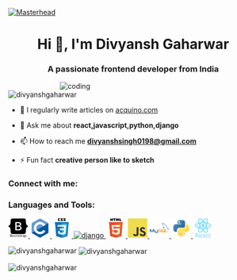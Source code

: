 [![Masterhead](https://camo.githubusercontent.com/0b5f431a318eb824e40b630d869b6a8629d4c86eeb84910b72e15e30ce4e482f/68747470733a2f2f7172616e676572732e636f6d2f77702d636f6e74656e742f75706c6f6164732f323032312f30392f42616e6e65722d496e74726f64756374696f6e2d746f2d33442d416e696d6174696f6e2e706e67)](https:\\divyanshgaharwar.io)

<h1 align="center">Hi 👋, I'm Divyansh Gaharwar</h1>
<h3 align="center">A passionate frontend developer from India</h3>
<img align="right" alt="coding" width="400" src="https://tenor.com/view/sultan-alrefaei-programmer-office-gif-13165216"/>

<p align="left"> <img src="https://komarev.com/ghpvc/?username=divyanshgaharwar&label=Profile%20views&color=0e75b6&style=flat" alt="divyanshgaharwar" /> </p>

- 📝 I regularly write articles on [acquino.com](acquino.com)

- 💬 Ask me about **react,javascript,python,django**

- 📫 How to reach me **divyanshsingh0198@gmail.com**

- ⚡ Fun fact **creative person like to sketch**

<h3 align="left">Connect with me:</h3>
<p align="left">
</p>

<h3 align="left">Languages and Tools:</h3>
<p align="left"> <a href="https://getbootstrap.com" target="_blank" rel="noreferrer"> <img src="https://raw.githubusercontent.com/devicons/devicon/master/icons/bootstrap/bootstrap-plain-wordmark.svg" alt="bootstrap" width="40" height="40"/> </a> <a href="https://www.cprogramming.com/" target="_blank" rel="noreferrer"> <img src="https://raw.githubusercontent.com/devicons/devicon/master/icons/c/c-original.svg" alt="c" width="40" height="40"/> </a> <a href="https://www.w3schools.com/css/" target="_blank" rel="noreferrer"> <img src="https://raw.githubusercontent.com/devicons/devicon/master/icons/css3/css3-original-wordmark.svg" alt="css3" width="40" height="40"/> </a> <a href="https://www.djangoproject.com/" target="_blank" rel="noreferrer"> <img src="https://cdn.worldvectorlogo.com/logos/django.svg" alt="django" width="40" height="40"/> </a> <a href="https://www.w3.org/html/" target="_blank" rel="noreferrer"> <img src="https://raw.githubusercontent.com/devicons/devicon/master/icons/html5/html5-original-wordmark.svg" alt="html5" width="40" height="40"/> </a> <a href="https://developer.mozilla.org/en-US/docs/Web/JavaScript" target="_blank" rel="noreferrer"> <img src="https://raw.githubusercontent.com/devicons/devicon/master/icons/javascript/javascript-original.svg" alt="javascript" width="40" height="40"/> </a> <a href="https://www.mysql.com/" target="_blank" rel="noreferrer"> <img src="https://raw.githubusercontent.com/devicons/devicon/master/icons/mysql/mysql-original-wordmark.svg" alt="mysql" width="40" height="40"/> </a> <a href="https://www.python.org" target="_blank" rel="noreferrer"> <img src="https://raw.githubusercontent.com/devicons/devicon/master/icons/python/python-original.svg" alt="python" width="40" height="40"/> </a> <a href="https://reactjs.org/" target="_blank" rel="noreferrer"> <img src="https://raw.githubusercontent.com/devicons/devicon/master/icons/react/react-original-wordmark.svg" alt="react" width="40" height="40"/> </a> </p>

<p><img align="left" src="https://github-readme-stats.vercel.app/api/top-langs?username=divyanshgaharwar&show_icons=true&locale=en&layout=compact" alt="divyanshgaharwar" /></p>

<p>&nbsp;<img align="center" src="https://github-readme-stats.vercel.app/api?username=divyanshgaharwar&show_icons=true&locale=en" alt="divyanshgaharwar" /></p>

<p><img align="center" src="https://github-readme-streak-stats.herokuapp.com/?user=divyanshgaharwar&" alt="divyanshgaharwar" /></p>



